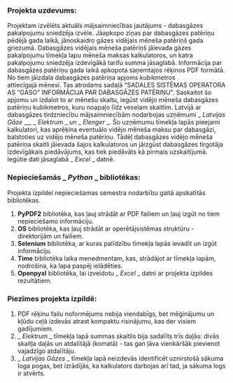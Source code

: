 ### Projekta uzdevums: ###
Projektam izvēlēts aktuāls mājsaimniecības jautājums - dabasgāzes pakalpojumu sniedzēja izvēle. Jāapkopo ziņas par dabasgāzes patēriņu pēdējā gada laikā, jānoskaidro gāzes vidējais mēneša patēriņš gada griezumā. Dabasgāzes vidējais mēneša patēriņš jāievada gāzes pakalpojumu tīmekļa lapu mēneša maksas kalkulatoros, un katra pakalpojumu sniedzēja izdevīgākā tarifu summa jāsaglabā.
Informācija par dabasgāzes patēriņu gada laikā apkopota saņemtajos rēķinos PDF formātā. No tiem jāizdala dabasgāzes patēriņa apjoms kubikmetros attiecīgajā mēnesī. Tas atrodams sadaļā "SADALES SISTĒMAS OPERATORA AS “GASO” INFORMĀCIJA PAR DABASGĀZES PATĒRIŅU". Saskaitot šo apjomu un izdalot to ar mēnešu skaitu, iegūst vidējo mēneša dabasgāzes patēriņu kubikmetros, kuru noapaļo līdz veselam skaitlim.
Latvijā ar dabasgāzes tirdzniecību mājsaimniecībām nodarbojas uzņēmumi _ _Latvijas Gāze_ __, _ _Elektrum_ _ un _ _Elenger_ _. Šo uzņēmumu tīmekļa lapās pieejami kalkulatori, kas aprēķina eventuālo vidējo mēneša maksu par dabasgāzi, balstoties uz vidējo mēneša patēriņu. Tādēļ dabasgāzes vidējo mēneša patēriņa skaitli jāievada šajos kalkulatoros un jāizgūst dabasgāzes tirgotāja izdevīgākais piedāvājums, kas tiek piedāvāts kā pirmais uzskaitījumā. Iegūtie dati jāsaglabā _ _Excel_ _ datnē.

### Nepieciešamās _ _Python_ _ bibliotēkas: ###
Projekta izpildei nepieciešamas semestra nodarbību gaitā apskatītās bibliotēkas. 
1. __PyPDF2__ bibliotēka, kas ļauj strādāt ar PDF failiem un ļauj izgūt no tiem nepieciešamo informāciju.
2. __OS__ bibliotēka, kas ļauj strādāt ar operētājsistēmas struktūru - direktorijām un failiem.
3. __Selenium__ bibliotēka, ar kuras palīdzību tīmekļa lapās ievadīt un izgūt informāciju. 
4. __Time__ bibliotēka laika menedmentam, kas, strādājot ar tīmekļa lapām, nodrošina, ka lapa paspēj ielādēties.
4. __Openpyxl__ bibliotēka, lai izveidotu _ _Excel_ _ datni ar projekta izpildes rezultātiem.

### Piezīmes projekta izpildē: ###
1. PDF rēķinu failu noformējums nebija viendabīgs, bet mēģinājumu un kļūdu ceļā izdevās atrast kompaktu risinājumu, kas der visiem gadījumiem.
2. _ _Elektrum_ _ tīmekļa lapā summas skaitlis bija sadalīts trīs daļās: divās skaitļa daļās un atdalītājā (komatā) - tas gan ļāva vienkāršāk pievienot vajadzīgo atdalītāju.
3. _ _Latvijas Gāzes_ _ tīmekļa lapā neizdevās identificēt uznirstošā sākuma loga pogas, bet izrādījās, ka kalkulators darbojas arī tad, ja sākuma logs ir atvērts.